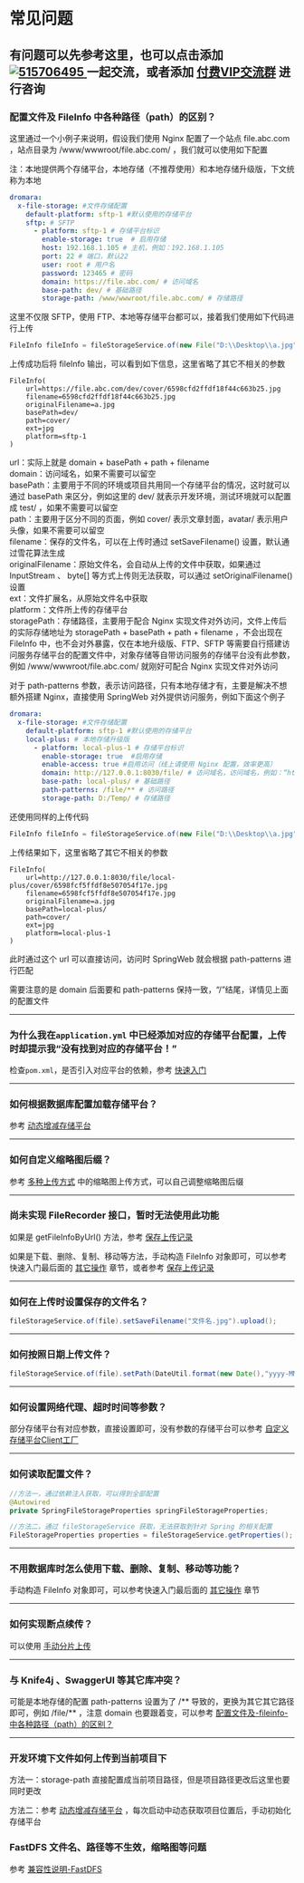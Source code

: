 # 常见问题

有问题可以先参考这里，也可以点击添加 
<a target="_blank" href='https://jq.qq.com/?_wv=1027&k=eGfeNqka'>
    <img src='https://img.shields.io/badge/QQ%E7%BE%A4-515706495-orange' alt='515706495' />
</a> 一起交流，或者添加 [付费VIP交流群](/?id=🌶%ef%b8%8fvip交流群) 进行咨询
---------------

### 配置文件及 FileInfo 中各种路径（path）的区别？

这里通过一个小例子来说明，假设我们使用 Nginx 配置了一个站点 file.abc.com ，站点目录为 /www/wwwroot/file.abc.com/ ，我们就可以使用如下配置

注：本地提供两个存储平台，本地存储（不推荐使用）和本地存储升级版，下文统称为本地

```yaml
dromara:
  x-file-storage: #文件存储配置
    default-platform: sftp-1 #默认使用的存储平台
    sftp: # SFTP
      - platform: sftp-1 # 存储平台标识
        enable-storage: true  # 启用存储
        host: 192.168.1.105 # 主机，例如：192.168.1.105
        port: 22 # 端口，默认22
        user: root # 用户名
        password: 123465 # 密码
        domain: https://file.abc.com/ # 访问域名
        base-path: dev/ # 基础路径
        storage-path: /www/wwwroot/file.abc.com/ # 存储路径
```

这里不仅限 SFTP，使用 FTP、本地等存储平台都可以，接着我们使用如下代码进行上传

```java
FileInfo fileInfo = fileStorageService.of(new File("D:\\Desktop\\a.jpg")).setPath("cover/").upload();
```

上传成功后将 fileInfo 输出，可以看到如下信息，这里省略了其它不相关的参数

```
FileInfo(
    url=https://file.abc.com/dev/cover/6598cfd2ffdf18f44c663b25.jpg
    filename=6598cfd2ffdf18f44c663b25.jpg
    originalFilename=a.jpg
    basePath=dev/
    path=cover/
    ext=jpg
    platform=sftp-1
)
```

url：实际上就是 domain + basePath + path + filename</br>
domain：访问域名，如果不需要可以留空</br>
basePath：主要用于不同的环境或项目共用同一个存储平台的情况，这时就可以通过 basePath 来区分，例如这里的 dev/ 就表示开发环境，测试环境就可以配置成 test/ ，如果不需要可以留空</br>
path：主要用于区分不同的页面，例如 cover/ 表示文章封面，avatar/ 表示用户头像，如果不需要可以留空</br>
filename：保存的文件名，可以在上传时通过 setSaveFilename() 设置，默认通过雪花算法生成</br>
originalFilename：原始文件名，会自动从上传的文件中获取，如果通过 InputStream 、 byte[] 等方式上传则无法获取，可以通过 setOriginalFilename() 设置</br>
ext：文件扩展名，从原始文件名中获取</br>
platform：文件所上传的存储平台</br>
storagePath：存储路径，主要用于配合 Nginx 实现文件对外访问，文件上传后的实际存储地址为 storagePath + basePath + path + filename ，不会出现在 FileInfo 中，也不会对外暴露，仅在本地升级版、FTP、SFTP 等需要自行搭建访问服务存储平台的配置文件中，对象存储等自带访问服务的存储平台没有此参数，例如 /www/wwwroot/file.abc.com/ 就刚好可配合 Nginx 实现文件对外访问</br>

对于 path-patterns 参数，表示访问路径，只有本地存储才有，主要是解决不想额外搭建 Nginx，直接使用 SpringWeb 对外提供访问服务，例如下面这个例子


```yaml
dromara:
  x-file-storage: #文件存储配置
    default-platform: sftp-1 #默认使用的存储平台
    local-plus: # 本地存储升级版
      - platform: local-plus-1 # 存储平台标识
        enable-storage: true  #启用存储
        enable-access: true #启用访问（线上请使用 Nginx 配置，效率更高）
        domain: http://127.0.0.1:8030/file/ # 访问域名，访问域名，例如：“http://127.0.0.1:8030/file/”，注意后面要和 path-patterns 保持一致，“/”结尾，本地存储建议使用相对路径，方便后期更换域名
        base-path: local-plus/ # 基础路径
        path-patterns: /file/** # 访问路径
        storage-path: D:/Temp/ # 存储路径
```

还使用同样的上传代码

```java
FileInfo fileInfo = fileStorageService.of(new File("D:\\Desktop\\a.jpg")).setPath("cover/").upload();
```

上传结果如下，这里省略了其它不相关的参数

```
FileInfo(
    url=http://127.0.0.1:8030/file/local-plus/cover/6598fcf5ffdf8e507054f17e.jpg
    filename=6598fcf5ffdf8e507054f17e.jpg
    originalFilename=a.jpg
    basePath=local-plus/
    path=cover/
    ext=jpg
    platform=local-plus-1
)
```

此时通过这个 url 可以直接访问，访问时 SpringWeb 就会根据 path-patterns 进行匹配

需要注意的是 domain 后面要和 path-patterns 保持一致，“/”结尾，详情见上面的配置文件

---------------

### 为什么我在`application.yml` 中已经添加对应的存储平台配置，上传时却提示我“没有找到对应的存储平台！”

 检查`pom.xml`，是否引入对应平台的依赖，参考 [快速入门](快速入门)

---------------

### 如何根据数据库配置加载存储平台？

参考 [动态增减存储平台](存储平台?id=动态增减存储平台) 

---------------

### 如何自定义缩略图后缀？

参考 [多种上传方式](基础功能?id=多种上传方式) 中的缩略图上传方式，可以自己调整缩略图后缀

---------------

### 尚未实现 FileRecorder 接口，暂时无法使用此功能

如果是 getFileInfoByUrl() 方法，参考 [保存上传记录](基础功能?id=保存上传记录)

如果是下载、删除、复制、移动等方法，手动构造 FileInfo 对象即可，可以参考快速入门最后面的 [其它操作](快速入门?id=其它操作) 章节，或者参考 [保存上传记录](基础功能?id=保存上传记录)

---------------

### 如何在上传时设置保存的文件名？

```java
fileStorageService.of(file).setSaveFilename("文件名.jpg").upload();
```

---------------

### 如何按照日期上传文件？

```java
fileStorageService.of(file).setPath(DateUtil.format(new Date(),"yyyy-MM-dd") + "/").upload();
```

---------------

### 如何设置网络代理、超时时间等参数？

部分存储平台有对应参数，直接设置即可，没有参数的存储平台可以参考 [自定义存储平台Client工厂](存储平台?id=自定义存储平台-client-工厂) 

---------------

### 如何读取配置文件？

```java
//方法一，通过依赖注入获取，可以得到全部配置
@Autowired
private SpringFileStorageProperties springFileStorageProperties;

//方法二，通过 fileStorageService 获取，无法获取到针对 Spring 的相关配置
FileStorageProperties properties = fileStorageService.getProperties();
```

---------------

### 不用数据库时怎么使用下载、删除、复制、移动等功能？

手动构造 FileInfo 对象即可，可以参考快速入门最后面的 [其它操作](快速入门?id=其它操作) 章节

---------------

### 如何实现断点续传？

可以使用 [手动分片上传](基础功能?id=手动分片上传)

---------------

### 与 Knife4j 、SwaggerUI 等其它库冲突？

可能是本地存储的配置 path-patterns 设置为了 /** 导致的，更换为其它其它路径即可，例如 /file/** ，注意 domain 也要跟着变，可以参考 [配置文件及-fileinfo-中各种路径（path）的区别？](常见问题?id=配置文件及-fileinfo-中各种路径（path）的区别？)

---------------

### 开发环境下文件如何上传到当前项目下

方法一：storage-path 直接配置成当前项目路径，但是项目路径更改后这里也要同时更改

方法二：参考 [动态增减存储平台](存储平台?id=动态增减存储平台) ，每次启动中动态获取项目位置后，手动初始化存储平台

### FastDFS 文件名、路径等不生效，缩略图等问题

参考 [兼容性说明-FastDFS](存储平台?id=OCI_FastDFS)

